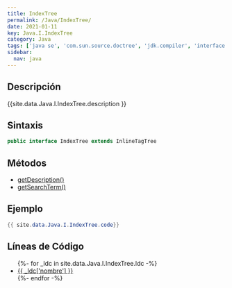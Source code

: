 ```yaml
---
title: IndexTree
permalink: /Java/IndexTree/
date: 2021-01-11
key: Java.I.IndexTree
category: Java
tags: ['java se', 'com.sun.source.doctree', 'jdk.compiler', 'interface java', 'Java 9']
sidebar: 
  nav: java
---
```


## Descripción
{{site.data.Java.I.IndexTree.description }}

## Sintaxis
~~~java
public interface IndexTree extends InlineTagTree
~~~

## Métodos
* [getDescription()](/Java/IndexTree/getDescription/)
* [getSearchTerm()](/Java/IndexTree/getSearchTerm/)

## Ejemplo
~~~java
{{ site.data.Java.I.IndexTree.code}}
~~~

## Líneas de Código
<ul>
{%- for _ldc in site.data.Java.I.IndexTree.ldc -%}
   <li>
       <a href="{{_ldc['url'] }}">{{ _ldc['nombre'] }}</a>
   </li>
{%- endfor -%}
</ul>
